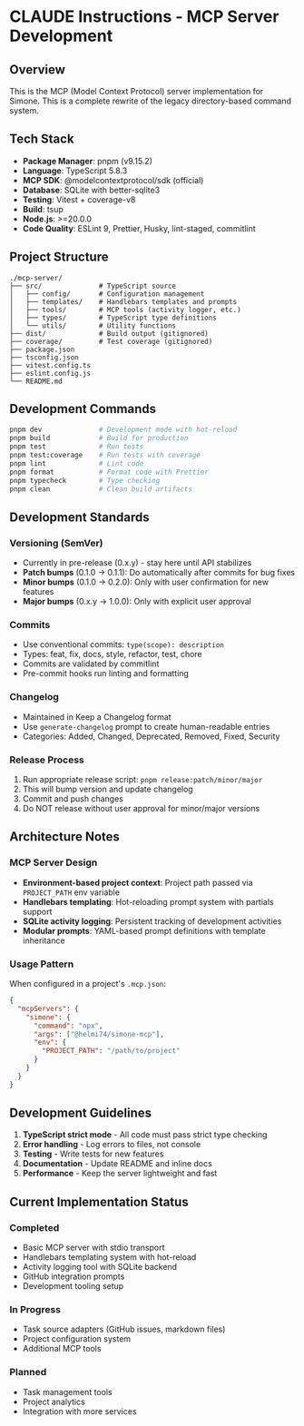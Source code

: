 # CLAUDE Instructions - MCP Server Development

## Overview

This is the MCP (Model Context Protocol) server implementation for Simone. This is a complete rewrite of the legacy directory-based command system.

## Tech Stack

- **Package Manager**: pnpm (v9.15.2)
- **Language**: TypeScript 5.8.3
- **MCP SDK**: @modelcontextprotocol/sdk (official)
- **Database**: SQLite with better-sqlite3
- **Testing**: Vitest + coverage-v8
- **Build**: tsup
- **Node.js**: >=20.0.0
- **Code Quality**: ESLint 9, Prettier, Husky, lint-staged, commitlint

## Project Structure

```plain
./mcp-server/
├── src/              # TypeScript source
│   ├── config/       # Configuration management
│   ├── templates/    # Handlebars templates and prompts
│   ├── tools/        # MCP tools (activity logger, etc.)
│   ├── types/        # TypeScript type definitions
│   └── utils/        # Utility functions
├── dist/             # Build output (gitignored)
├── coverage/         # Test coverage (gitignored)
├── package.json
├── tsconfig.json
├── vitest.config.ts
├── eslint.config.js
└── README.md
```

## Development Commands

```bash
pnpm dev              # Development mode with hot-reload
pnpm build            # Build for production
pnpm test             # Run tests
pnpm test:coverage    # Run tests with coverage
pnpm lint             # Lint code
pnpm format           # Format code with Prettier
pnpm typecheck        # Type checking
pnpm clean            # Clean build artifacts
```

## Development Standards

### Versioning (SemVer)

- Currently in pre-release (0.x.y) - stay here until API stabilizes
- **Patch bumps** (0.1.0 → 0.1.1): Do automatically after commits for bug fixes
- **Minor bumps** (0.1.0 → 0.2.0): Only with user confirmation for new features
- **Major bumps** (0.x.y → 1.0.0): Only with explicit user approval

### Commits

- Use conventional commits: `type(scope): description`
- Types: feat, fix, docs, style, refactor, test, chore
- Commits are validated by commitlint
- Pre-commit hooks run linting and formatting

### Changelog

- Maintained in Keep a Changelog format
- Use `generate-changelog` prompt to create human-readable entries
- Categories: Added, Changed, Deprecated, Removed, Fixed, Security

### Release Process

1. Run appropriate release script: `pnpm release:patch/minor/major`
2. This will bump version and update changelog
3. Commit and push changes
4. Do NOT release without user approval for minor/major versions

## Architecture Notes

### MCP Server Design

- **Environment-based project context**: Project path passed via `PROJECT_PATH` env variable
- **Handlebars templating**: Hot-reloading prompt system with partials support
- **SQLite activity logging**: Persistent tracking of development activities
- **Modular prompts**: YAML-based prompt definitions with template inheritance

### Usage Pattern

When configured in a project's `.mcp.json`:

```json
{
  "mcpServers": {
    "simone": {
      "command": "npx",
      "args": ["@helmi74/simone-mcp"],
      "env": {
        "PROJECT_PATH": "/path/to/project"
      }
    }
  }
}
```

## Development Guidelines

1. **TypeScript strict mode** - All code must pass strict type checking
2. **Error handling** - Log errors to files, not console
3. **Testing** - Write tests for new features
4. **Documentation** - Update README and inline docs
5. **Performance** - Keep the server lightweight and fast

## Current Implementation Status

### Completed

- Basic MCP server with stdio transport
- Handlebars templating system with hot-reload
- Activity logging tool with SQLite backend
- GitHub integration prompts
- Development tooling setup

### In Progress

- Task source adapters (GitHub issues, markdown files)
- Project configuration system
- Additional MCP tools

### Planned

- Task management tools
- Project analytics
- Integration with more services
